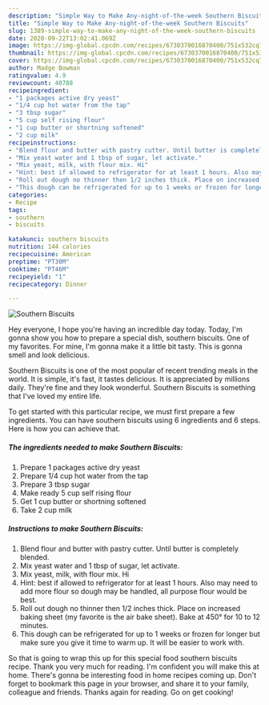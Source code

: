```yaml
---
description: "Simple Way to Make Any-night-of-the-week Southern Biscuits"
title: "Simple Way to Make Any-night-of-the-week Southern Biscuits"
slug: 1389-simple-way-to-make-any-night-of-the-week-southern-biscuits
date: 2020-09-22T13:02:41.069Z
image: https://img-global.cpcdn.com/recipes/6730370016870400/751x532cq70/southern-biscuits-recipe-main-photo.jpg
thumbnail: https://img-global.cpcdn.com/recipes/6730370016870400/751x532cq70/southern-biscuits-recipe-main-photo.jpg
cover: https://img-global.cpcdn.com/recipes/6730370016870400/751x532cq70/southern-biscuits-recipe-main-photo.jpg
author: Madge Bowman
ratingvalue: 4.9
reviewcount: 40788
recipeingredient:
- "1 packages active dry yeast"
- "1/4 cup hot water from the tap"
- "3 tbsp sugar"
- "5 cup self rising flour"
- "1 cup butter or shortning softened"
- "2 cup milk"
recipeinstructions:
- "Blend flour and butter with pastry cutter. Until butter is completely blended."
- "Mix yeast water and 1 tbsp of sugar, let activate."
- "Mix yeast, milk, with flour mix. Hi"
- "Hint: best if allowed to refrigerator for at least 1 hours. Also may need to add more flour so dough may be handled, all purpose flour would be best."
- "Roll out dough no thinner then 1/2 inches thick. Place on increased baking sheet (my favorite is the air bake sheet). Bake at 450° for 10 to 12 minutes."
- "This dough can be refrigerated for up to 1 weeks or frozen for longer but make sure you give it time to warm up. It will be easier to work with."
categories:
- Recipe
tags:
- southern
- biscuits

katakunci: southern biscuits 
nutrition: 144 calories
recipecuisine: American
preptime: "PT30M"
cooktime: "PT46M"
recipeyield: "1"
recipecategory: Dinner

---
```



![Southern Biscuits](https://img-global.cpcdn.com/recipes/6730370016870400/751x532cq70/southern-biscuits-recipe-main-photo.jpg)

Hey everyone, I hope you're having an incredible day today. Today, I'm gonna show you how to prepare a special dish, southern biscuits. One of my favorites. For mine, I'm gonna make it a little bit tasty. This is gonna smell and look delicious.



Southern Biscuits is one of the most popular of recent trending meals in the world. It is simple, it's fast, it tastes delicious. It is appreciated by millions daily. They're fine and they look wonderful. Southern Biscuits is something that I've loved my entire life.


To get started with this particular recipe, we must first prepare a few ingredients. You can have southern biscuits using 6 ingredients and 6 steps. Here is how you can achieve that.

<!--inarticleads1-->

##### The ingredients needed to make Southern Biscuits:

1. Prepare 1 packages active dry yeast
1. Prepare 1/4 cup hot water from the tap
1. Prepare 3 tbsp sugar
1. Make ready 5 cup self rising flour
1. Get 1 cup butter or shortning softened
1. Take 2 cup milk




<!--inarticleads2-->

##### Instructions to make Southern Biscuits:

1. Blend flour and butter with pastry cutter. Until butter is completely blended.
1. Mix yeast water and 1 tbsp of sugar, let activate.
1. Mix yeast, milk, with flour mix. Hi
1. Hint: best if allowed to refrigerator for at least 1 hours. Also may need to add more flour so dough may be handled, all purpose flour would be best.
1. Roll out dough no thinner then 1/2 inches thick. Place on increased baking sheet (my favorite is the air bake sheet). Bake at 450° for 10 to 12 minutes.
1. This dough can be refrigerated for up to 1 weeks or frozen for longer but make sure you give it time to warm up. It will be easier to work with.




So that is going to wrap this up for this special food southern biscuits recipe. Thank you very much for reading. I'm confident you will make this at home. There's gonna be interesting food in home recipes coming up. Don't forget to bookmark this page in your browser, and share it to your family, colleague and friends. Thanks again for reading. Go on get cooking!
